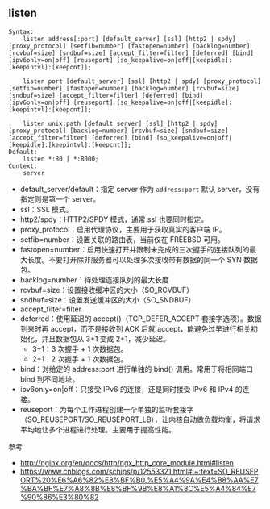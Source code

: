 listen
---

```
Syntax:
    listen address[:port] [default_server] [ssl] [http2 | spdy] [proxy_protocol] [setfib=number] [fastopen=number] [backlog=number] [rcvbuf=size] [sndbuf=size] [accept_filter=filter] [deferred] [bind] [ipv6only=on|off] [reuseport] [so_keepalive=on|off|[keepidle]:[keepintvl]:[keepcnt]];

    listen port [default_server] [ssl] [http2 | spdy] [proxy_protocol] [setfib=number] [fastopen=number] [backlog=number] [rcvbuf=size] [sndbuf=size] [accept_filter=filter] [deferred] [bind] [ipv6only=on|off] [reuseport] [so_keepalive=on|off|[keepidle]:[keepintvl]:[keepcnt]];

    listen unix:path [default_server] [ssl] [http2 | spdy] [proxy_protocol] [backlog=number] [rcvbuf=size] [sndbuf=size] [accept_filter=filter] [deferred] [bind] [so_keepalive=on|off|[keepidle]:[keepintvl]:[keepcnt]];
Default:
    listen *:80 | *:8000;
Context:
    server
```

- default_server/default：指定 server 作为 `address:port` 默认 server，没有指定则是第一个 server。
- ssl：SSL 模式。
- http2/spdy：HTTP2/SPDY 模式，通常 ssl 也要同时指定。
- proxy_protocol：启用代理协议，主要用于获取真实的客户端 IP。
- setfib=number：设置关联的路由表，当前仅在 FREEBSD 可用。
- fastopen=number：启用快速打开并限制未完成的三次握手的连接队列的最大长度。不要打开除非服务器可以处理多次接收带有数据的同一个 SYN 数据包。
- backlog=number：待处理连接队列的最大长度
- rcvbuf=size：设置接收缓冲区的大小（SO_RCVBUF）
- sndbuf=size：设置发送缓冲区的大小（SO_SNDBUF）
- accept_filter=filter
- deferred：使用延迟的 accept()（TCP_DEFER_ACCEPT 套接字选项）。数据到来时再 accept，而不是接收到 ACK 后就 accept，能避免过早进行相关初始化，并且数据包从 3+1 变成 2+1，减少延迟。
  - 3+1：3 次握手 + 1 次数据包。
  - 2+1：2 次握手 + 1 次数据包。
- bind：对给定的 address:port 进行单独的 bind() 调用。常用于将相同端口 bind 到不同地址。
- ipv6only=on|off：只接受 IPv6 的连接，还是同时接受 IPv6 和 IPv4 的连接。
- reuseport：为每个工作进程创建一个单独的监听套接字（SO_REUSEPORT/SO_REUSEPORT_LB），让内核自动做负载均衡，将请求平均地让多个进程进行处理。主要用于提高性能。

参考

- http://nginx.org/en/docs/http/ngx_http_core_module.html#listen
- https://www.cnblogs.com/schips/p/12553321.html#:~:text=SO_REUSEPORT%20%E6%A6%82%E8%BF%B0,%E5%A4%9A%E4%B8%AA%E7%BA%BF%E7%A8%8B%E8%BF%9B%E8%A1%8C%E5%A4%84%E7%90%86%E3%80%82
